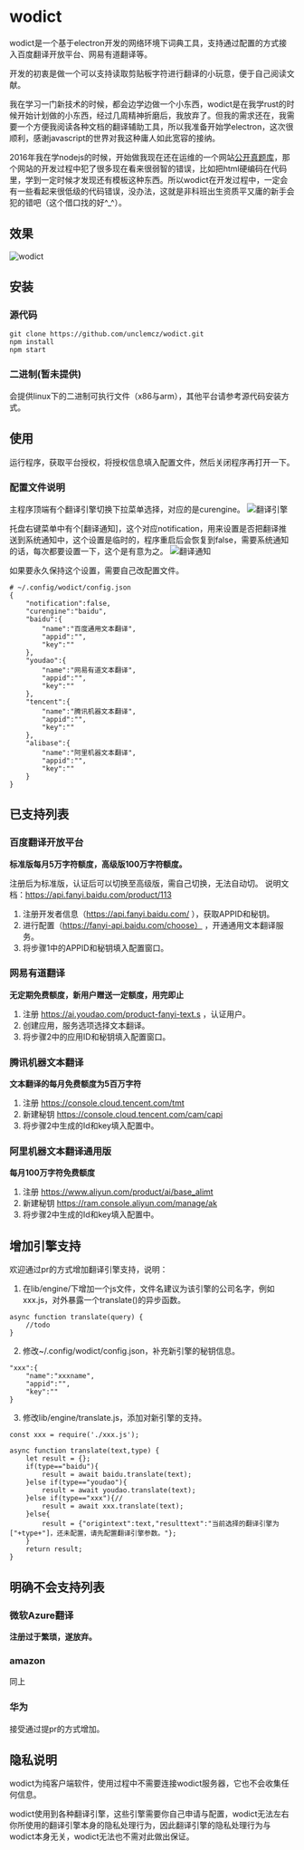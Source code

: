 # wodict

wodict是一个基于electron开发的网络环境下词典工具，支持通过配置的方式接入百度翻译开放平台、网易有道翻译等。

开发的初衷是做一个可以支持读取剪贴板字符进行翻译的小玩意，便于自己阅读文献。

我在学习一门新技术的时候，都会边学边做一个小东西，wodict是在我学rust的时候开始计划做的小东西，经过几周精神折磨后，我放弃了。但我的需求还在，我需要一个方便我阅读各种文档的翻译辅助工具，所以我准备开始学electron，这次很顺利，感谢javascript的世界对我这种庸人如此宽容的接纳。

2016年我在学nodejs的时候，开始做我现在还在运维的一个网站[公开真题库](https://www.gkzenti.cn)，那个网站的开发过程中犯了很多现在看来很弱智的错误，比如把html硬编码在代码里，学到一定时候才发现还有模板这种东西。所以wodict在开发过程中，一定会有一些看起来很低级的代码错误，没办法，这就是非科班出生资质平又庸的新手会犯的错吧（这个借口找的好^_^）。



## 效果
![wodict](./readme/screenshot1.gif)

## 安装

### 源代码
```
git clone https://github.com/unclemcz/wodict.git
npm install
npm start
```
### 二进制(暂未提供)
会提供linux下的二进制可执行文件（x86与arm），其他平台请参考源代码安装方式。

## 使用
运行程序，获取平台授权，将授权信息填入配置文件，然后关闭程序再打开一下。

### 配置文件说明
主程序顶端有个翻译引擎切换下拉菜单选择，对应的是curengine。
![翻译引擎](./readme/engine.png)


托盘右键菜单中有个[翻译通知]，这个对应notification，用来设置是否把翻译推送到系统通知中，这个设置是临时的，程序重启后会恢复到false，需要系统通知的话，每次都要设置一下，这个是有意为之。
![翻译通知](./readme/notification.png)

如果要永久保持这个设置，需要自己改配置文件。
```
# ~/.config/wodict/config.json
{
    "notification":false,
    "curengine":"baidu",
    "baidu":{
        "name":"百度通用文本翻译",
        "appid":"",
        "key":""
    },
    "youdao":{
        "name":"网易有道文本翻译",
        "appid":"",
        "key":""
    },
    "tencent":{
        "name":"腾讯机器文本翻译",
        "appid":"",
        "key":""
    },
    "alibase":{
        "name":"阿里机器文本翻译",
        "appid":"",
        "key":""
    }
}
```

## 已支持列表

### 百度翻译开放平台
**标准版每月5万字符额度，高级版100万字符额度。**

注册后为标准版，认证后可以切换至高级版，需自己切换，无法自动切。
说明文档：https://api.fanyi.baidu.com/product/113
1. 注册开发者信息（https://api.fanyi.baidu.com/ ），获取APPID和秘钥。
2. 进行配置（https://fanyi-api.baidu.com/choose） ，开通通用文本翻译服务。
3. 将步骤1中的APPID和秘钥填入配置窗口。

### 网易有道翻译
**无定期免费额度，新用户赠送一定额度，用完即止**
1. 注册 https://ai.youdao.com/product-fanyi-text.s ，认证用户。
2. 创建应用，服务选项选择文本翻译。
3. 将步骤2中的应用ID和秘钥填入配置窗口。

### 腾讯机器文本翻译
**文本翻译的每月免费额度为5百万字符**
1. 注册 https://console.cloud.tencent.com/tmt
2. 新建秘钥 https://console.cloud.tencent.com/cam/capi
3. 将步骤2中生成的Id和key填入配置中。

### 阿里机器文本翻译通用版
**每月100万字符免费额度**
1. 注册  https://www.aliyun.com/product/ai/base_alimt
2. 新建秘钥 https://ram.console.aliyun.com/manage/ak
3. 将步骤2中生成的Id和key填入配置中。



## 增加引擎支持
欢迎通过pr的方式增加翻译引擎支持，说明：
1. 在lib/engine/下增加一个js文件，文件名建议为该引擎的公司名字，例如xxx.js，对外暴露一个translate()的异步函数。
```
async function translate(query) {
    //todo
}
```
2. 修改~/.config/wodict/config.json，补充新引擎的秘钥信息。
```
"xxx":{
    "name":"xxxname",
    "appid":"",
    "key":""
}
```
3. 修改lib/engine/translate.js，添加对新引擎的支持。
```
const xxx = require('./xxx.js');

async function translate(text,type) {
    let result = {};
    if(type=="baidu"){
        result = await baidu.translate(text);
    }else if(type=="youdao"){
        result = await youdao.translate(text);
    }else if(type=="xxx"){//
        result = await xxx.translate(text);
    }else{
        result = {"origintext":text,"resulttext":"当前选择的翻译引擎为["+type+"]，还未配置，请先配置翻译引擎参数。"};
    }
    return result;
}
```


## 明确不会支持列表

### 微软Azure翻译
**注册过于繁琐，遂放弃。**

### amazon
同上

### 华为
接受通过提pr的方式增加。



## 隐私说明
wodict为纯客户端软件，使用过程中不需要连接wodict服务器，它也不会收集任何信息。

wodict使用到各种翻译引擎，这些引擎需要你自己申请与配置，wodict无法左右你所使用的翻译引擎本身的隐私处理行为，因此翻译引擎的隐私处理行为与wodict本身无关，wodict无法也不需对此做出保证。
